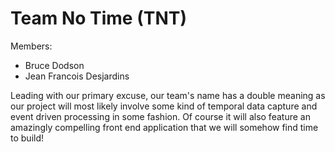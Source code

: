 # Team No Time (TNT)

Members:

* Bruce Dodson
* Jean Francois Desjardins

Leading with our primary excuse, our team's name has a double meaning
as our project will most likely involve some kind of temporal data
capture and event driven processing in some fashion. Of course it will
also feature an amazingly compelling front end application that we will
somehow find time to build!

